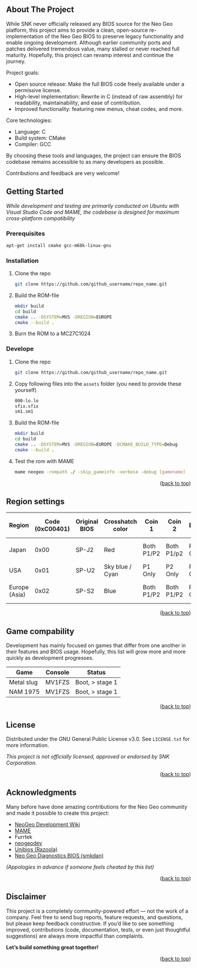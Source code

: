 <a id="readme-top"></a>

## About The Project
While SNK never officially released any BIOS source for the Neo Geo platform, this project aims to provide a clean, open-source re-implementation of the Neo Geo BIOS to preserve legacy functionality and enable ongoing development. Although earlier community ports and patches delivered tremendous value, many stalled or never reached full maturity. Hopefully, this project can revamp interest and continue the journey.

Project goals:
* Open source release: Make the full BIOS code freely available under a permissive license.
* High-level implementation: Rewrite in C (instead of raw assembly) for readability, maintainability, and ease of contribution.
* Improved functionality: featuring new menus, cheat codes, and more.

Core technologies:
* Language: C
* Build system: CMake
* Compiler: GCC

By choosing these tools and languages, the project can ensure the BIOS codebase remains accessible to as many developers as possible.

Contributions and feedback are very welcome!

## Getting Started
_While development and testing are primarily conducted on Ubuntu with Visual Studio Code and MAME, the codebase is designed for maximum cross-platform compatibility_
### Prerequisites
```sh
apt-get install cmake gcc-m68k-linux-gnu
```

### Installation
1. Clone the repo
   ```sh
   git clone https://github.com/github_username/repo_name.git
   ```
2. Build the ROM-file
   ```sh
   mkdir build
   cd build
   cmake .. -DSYSTEM=MVS -DREGION=EUROPE
   cmake --build .
   ```
3. Burn the ROM to a MC27C1024

### Develope

1. Clone the repo
   ```sh
   git clone https://github.com/github_username/repo_name.git
   ```
2. Copy following files into the `assets` folder (you need to provide these yourself)
    ```sh
    000-lo.lo
    sfix.sfix
    sm1.sm1
    ```
3. Build the ROM-file
   ```sh
   mkdir build
   cd build
   cmake .. -DSYSTEM=MVS -DREGION=EUROPE -DCMAKE_BUILD_TYPE=Debug
   cmake --build .
   ```
4. Test the rom with MAME
    ```sh
    mame neogeo -rompath ./ -skip_gameinfo -verbose -debug [gamename]
    ```

<p align="right">(<a href="#readme-top">back to top</a>)</p>

## Region settings
| Region         | Code (0xC00401) | Original BIOS | Crosshatch color | Coin 1      | Coin 2     | Start Button 1 | Start Button 2 | Comment               |
| -------------- | --------------- | ------------- | ---------------- | ----------- | ---------- | -------------- | -------------- | --------------------- |
| Japan          | 0x00            | SP-J2         | Red              | Both P1/P2  | Both P1/p2 | P1 Only        | P1 and P2      |                       |
| USA            | 0x01            | SP-U2         | Sky blue / Cyan  | P1 Only     | P2 Only    | P1 Only        | P2 Only        |                       |
| Europe (Asia)  | 0x02            | SP-S2         | Blue             | Both P1/P2  | Both P1/P2 | P1 Only        | P1 and P2      |                       |

<p align="right">(<a href="#readme-top">back to top</a>)</p>

## Game compability
Development has mainly focused on games that differ from one another in their features and BIOS usage. Hopefully, this list will grow more and more quickly as development progresses.

| Game       | Console | Status          |
| ---------- | ------- | --------------- |
| Metal slug | MV1FZS  | Boot, > stage 1 |
| NAM 1975   | MV1FZS  | Boot, > stage 1 |

<p align="right">(<a href="#readme-top">back to top</a>)</p>

## License

Distributed under the GNU General Public License v3.0. See `LICENSE.txt` for more information.

_This project is not officially licensed, approved or endorsed by SNK Corporation._

<p align="right">(<a href="#readme-top">back to top</a>)</p>

## Acknowledgments

Many before have done amazing contributions for the Neo Geo community and made it possible to create this project:

* [NeoGeo Development Wiki](https://wiki.neogeodev.org/index.php?title=Main_Page)
* [MAME](https://www.mamedev.org)
* Furrtek
* [neogeodev](https://github.com/neogeodev)
* [Unibios (Razoola)](http://unibios.free.fr)
* [Neo Geo Diagnostics BIOS (smkdan)](https://smkdan.eludevisibility.org/neo/diag/)

_(Appologies in advance if someone feels cheated by this list)_

<p align="right">(<a href="#readme-top">back to top</a>)</p>

## Disclaimer

This project is a completely community-powered effort — not the work of a company. Feel free to send bug reports, feature requests, and questions, but please keep feedback constructive. If you’d like to see something improved, contributions (code, documentation, tests, or even just thoughtful suggestions) are always more impactful than complaints.

**Let’s build something great together!**

<p align="right">(<a href="#readme-top">back to top</a>)</p>